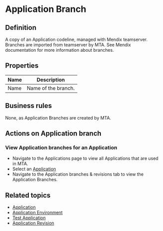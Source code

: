 # Application Branch

## Definition

A copy of an Application codeline, managed with Mendix teamserver. Branches are imported from teamserver by MTA. See Mendix documentation for more information about branches. 

## Properties
| Name | Description |
| ----------- | ----------- |
| Name | Name of the branch. |

## Business rules

None, as Application Branches are created by MTA.

## Actions on Application branch

### View Application branches for an Application
- Navigate to the Applications page to view all Applications that are used in MTA.
- Select an [Application](application)
- Navigate to the Application branches & revisions tab to view the Application Branches.

## Related topics
- [Application](application)
- [Application Environment](application-environment)
- [Test Application](test-application)
- [Application Revision](application-revision)
